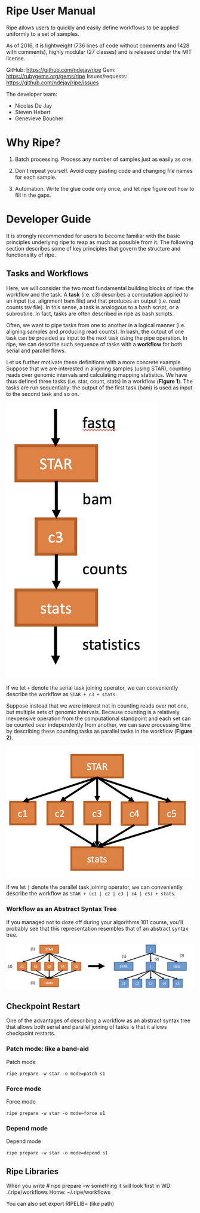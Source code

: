# Ripe User Manual

Ripe allows users to quickly and easily define workflows to be applied uniformly
to a set of samples.

As of 2016, it is lightweight (736 lines of code without comments and 1428 with
comments), highly modular (27 classes) and is released under the MIT license.

GitHub: https://github.com/ndejay/ripe
Gem: https://rubygems.org/gems/ripe
Issues/requests: https://github.com/ndejay/ripe/issues

The developer team:

* Nicolas De Jay
* Steven Hebert
* Genevieve Boucher

# Why Ripe?

1. Batch processing.  Process any number of samples just as easily as one.

2. Don't repeat yourself.  Avoid copy pasting code and changing file names
   for each sample.

3. Automation.  Write the glue code only once, and let ripe figure out how
   to fill in the gaps.

# Developer Guide

It is strongly recommended for users to become familiar with the basic
principles underlying ripe to reap as much as possible from it.  The following
section describes some of key principles that govern the structure and
functionality of ripe.

## Tasks and Workflows

Here, we will consider the two most fundamental building blocks of ripe: the
workflow and the task.  A **task** (i.e. c3) describes a computation applied to
an input (i.e.  alignment bam file) and that produces an output (i.e. read counts
tsv file).  In this sense, a task is analogous to a bash script, or a subroutine.
In fact, tasks are often described in ripe as bash scripts.

Often, we want to pipe tasks from one to another in a logical manner (i.e.
aligning samples and producing read counts).  In bash, the output of one task
can be provided as input to the next task using the pipe operation.  In ripe,
we can describe such sequence of tasks with a **workflow** for both serial
and parallel flows.

Let us further motivate these definitions with a more concrete example.
Suppose that we are interested in aligining samples (using STAR), counting
reads over genomic intervals and calculating mapping statistics.  We have
thus defined three tasks (i.e. star, count, stats) in a workflow
(**Figure 1**).  The tasks are run sequentially: the output of the
first task (bam) is used as input to the second task and so on.

![fig1]

If we let `+` denote the serial task joining operator, we can conveniently
describe the workflow as `STAR + c3 + stats`.

Suppose instead that we were interest not in counting reads over not one, but
multiple sets of genomic intervals.  Because counting is a relatively
inexpensive operation from the computational standpoint and each set can be
counted over independently from another, we can save processing time by
describing these counting tasks as parallel tasks in the workflow
(**Figure 2**).

![fig2]

If we let `|` denote the parallel task joining operator, we can conveniently
describe the workflow as `STAR + (c1 | c2 | c3 | c4 | c5) + stats`.

### Workflow as an Abstract Syntax Tree

If you managed not to doze off during your algorithms 101 course, you'll probably
see that this representation resembles that of an abstract syntax tree.

![fig3]

## Checkpoint Restart

One of the advantages of describing a workflow as an abstract syntax tree
that allows both serial and parallel joining of tasks is that it allows
checkpoint restarts.

### Patch mode: like a band-aid
Patch mode
```
ripe prepare -w star -o mode=patch s1
```

### Force mode
Force mode
```
ripe prepare -w star -o mode=force s1
```

### Depend mode
Depend mode
```
ripe prepare -w star -o mode=depend s1
```

## Ripe Libraries

When you write # ripe prepare –w something
it will look first in
WD: ./.ripe/workflows
Home: ~/.ripe/workflows

You can also set
export RIPELIB= (like path)

[fig1]: static/Fig1.png
[fig2]: static/Fig2.png
[fig3]: static/Fig3.png
